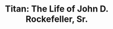 ---
title: "Titan: The Life of John D. Rockefeller, Sr."
showDate: false
draft: false
tags: ["classic","poem"]
link: "https://www.amazon.ca/gp/product/1400077303?ref=em_1p_0_ti&ref_=pe_167640_355662190"
read: ""
target: "_blank"
---